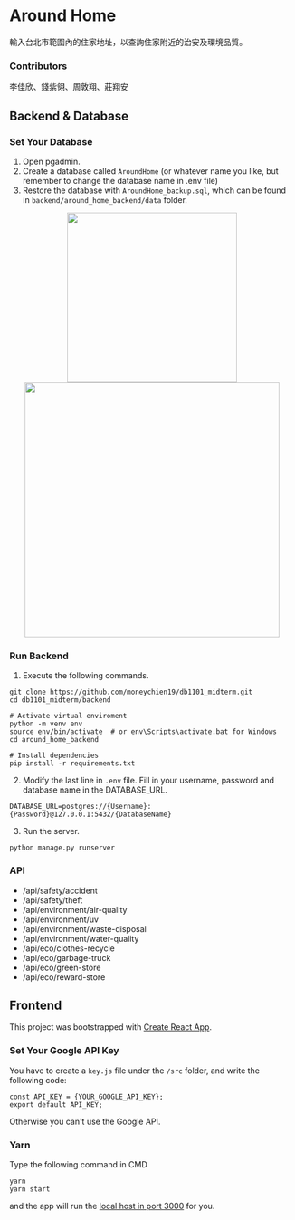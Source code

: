 # Around Home

輸入台北市範圍內的住家地址，以查詢住家附近的治安及環境品質。

### Contributors

李佳欣、錢紫翎、周敦翔、莊翔安

## Backend & Database

### Set Your Database

1. Open pgadmin.
2. Create a database called `AroundHome` (or whatever name you like, but remember to change the database name in .env file)
3. Restore the database with `AroundHome_backup.sql`, which can be found in `backend/around_home_backend/data` folder.

<!-- ![](https://i.imgur.com/IDnynRR.jpg)
![](https://i.imgur.com/3GZX8bg.jpg) -->

<div style="text-align: center">
    <img src="https://i.imgur.com/IDnynRR.jpg" width="300" /> <img src="https://i.imgur.com/3GZX8bg.jpg" width="450"/>
</div>

### Run Backend

1. Execute the following commands.

```
git clone https://github.com/moneychien19/db1101_midterm.git
cd db1101_midterm/backend

# Activate virtual enviroment
python -m venv env
source env/bin/activate  # or env\Scripts\activate.bat for Windows
cd around_home_backend

# Install dependencies
pip install -r requirements.txt
```

2. Modify the last line in `.env` file. Fill in your username, password and database name in the DATABASE_URL.

```
DATABASE_URL=postgres://{Username}:{Password}@127.0.0.1:5432/{DatabaseName}
```

3. Run the server.

```
python manage.py runserver
```

### API

- /api/safety/accident
- /api/safety/theft
- /api/environment/air-quality
- /api/environment/uv
- /api/environment/waste-disposal
- /api/environment/water-quality
- /api/eco/clothes-recycle
- /api/eco/garbage-truck
- /api/eco/green-store
- /api/eco/reward-store

## Frontend

This project was bootstrapped with [Create React App](https://github.com/facebook/create-react-app).

### Set Your Google API Key

You have to create a `key.js` file under the `/src` folder, and write the following code:

```
const API_KEY = {YOUR_GOOGLE_API_KEY};
export default API_KEY;
```

Otherwise you can't use the Google API.

### Yarn

Type the following command in CMD

```
yarn
yarn start
```

and the app will run the [local host in port 3000](http://localhost:3000) for you.
